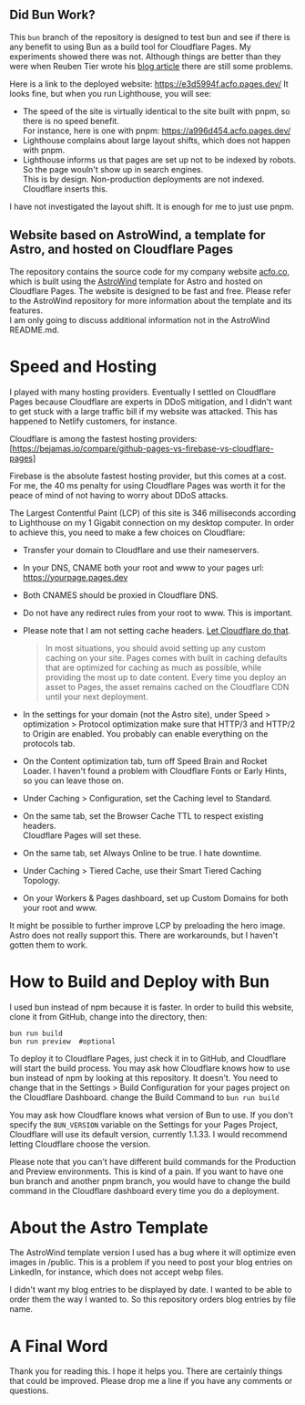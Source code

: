 ## Did Bun Work?

This `bun` branch of the repository is designed to test bun and see if there is any benefit
to using Bun as a build tool for Cloudflare Pages. My experiments showed there was not. Although
things are better than they were when Reuben Tier wrote his [blog article](https://blog.otterlord.dev/posts/hello-from-bun/)
there are still some problems.

Here is a link to the deployed website: https://e3d5994f.acfo.pages.dev/
It looks fine, but when you run Lighthouse, you will see:

- The speed of the site is virtually identical to the site built with pnpm, so there is no speed benefit.  
  For instance, here is one with pnpm: https://a996d454.acfo.pages.dev/
- Lighthouse complains about large layout shifts, which does not happen with pnpm.
- Lighthouse informs us that pages are set up not to be indexed by robots. So the page wouln't show up in search engines.  
  This is by design. Non-production deployments are not indexed. Cloudflare inserts this.

I have not investigated the layout shift. It is enough for me to just use pnpm.

## Website based on AstroWind, a template for Astro, and hosted on Cloudflare Pages

The repository contains the source code for my company website [acfo.co](https://acfo.co),
which is built using the [AstroWind](https://github.com/onwidget/astrowind)
template for Astro and hosted on Cloudflare Pages.
The website is designed to be fast and free.
Please refer to the AstroWind repository for more information about the template and its features.  
I am only going to discuss additional information not in the AstroWind README.md.

# Speed and Hosting

I played with many hosting providers. Eventually I settled on Cloudflare Pages because Cloudflare are experts
in DDoS mitigation, and I didn't want to get stuck with a large traffic bill if my website was attacked.
This has happened to Netlify customers, for instance.

Cloudflare is among the fastest hosting providers:
[https://bejamas.io/compare/github-pages-vs-firebase-vs-cloudflare-pages]

Firebase is the absolute fastest hosting provider, but this comes at a cost.
For me, the 40 ms penalty for using Cloudflare Pages was worth it for the
peace of mind of not having to worry about DDoS attacks.

The Largest Contentful Paint (LCP) of this site is 346 milliseconds according to Lighthouse on my 1 Gigabit connection
on my desktop computer. In order to achieve this, you need to make a few choices on Cloudflare:

- Transfer your domain to Cloudflare and use their nameservers.
- In your DNS, CNAME both your root and www to your pages url:
  https://yourpage.pages.dev
- Both CNAMES should be proxied in Cloudflare DNS.
- Do not have any redirect rules from your root to www. This is important.
- Please note that I am not setting cache headers. [Let Cloudflare
  do that](https://developers.cloudflare.com/pages/configuration/serving-pages/).

  > In most situations, you should avoid setting up any custom caching on your site. Pages comes with built in caching defaults that are optimized for caching as much as possible, while providing the most up to date content. Every time you deploy an asset to Pages, the asset remains cached on the Cloudflare CDN until your next deployment.

- In the settings for your domain (not the Astro site), under Speed > optimization > Protocol optimization
  make sure that HTTP/3 and HTTP/2 to Origin are enabled. You probably can enable everything
  on the protocols tab.
- On the Content optimization tab, turn off Speed Brain and Rocket Loader.
  I haven't found a problem with Cloudflare Fonts or Early Hints, so you can
  leave those on.
- Under Caching > Configuration, set the Caching level to Standard.
- On the same tab, set the Browser Cache TTL to respect existing headers.  
  Cloudflare Pages will set these.
- On the same tab, set Always Online to be true. I hate downtime.
- Under Caching > Tiered Cache, use their Smart Tiered Caching Topology.
- On your Workers & Pages dashboard, set up Custom Domains for both your root
  and www.

It might be possible to further improve LCP by preloading the hero image. Astro does not really support this. There are workarounds, but I haven't gotten them to work.

# How to Build and Deploy with Bun

I used bun instead of npm because it is faster.
In order to build this website, clone it from GitHub, change into the directory, then:

```
bun run build
bun run preview  #optional
```

To deploy it to Cloudflare Pages, just check it in to GitHub, and Cloudflare will start the build process. You may ask how Cloudflare knows how to use bun instead of npm by looking at this repository. It doesn't. You need to change that in the Settings > Build Configuration for your pages project on the Cloudflare Dashboard. change the Build Command to `bun run build`

You may ask how Cloudflare knows what version of Bun to use. If you don't specify the `BUN_VERSION` variable on the Settings for your Pages Project, Cloudflare will use its default version, currently 1.1.33. I would recommend letting Cloudflare choose the version.

Please note that you can't have different build commands for the Production and Preview environments. This is kind of a pain. If you want to have one bun branch and another pnpm branch, you would have to change the build command in the Cloudflare dashboard every time you do a deployment.

# About the Astro Template

The AstroWind template version I used has a bug where it will optimize
even images in /public. This is a problem if you need to post your blog
entries on LinkedIn, for instance, which does not accept webp files.

I didn't want my blog entries to be displayed by date. I wanted to be able to
order them the way I wanted to. So this repository orders blog entries
by file name.

# A Final Word

Thank you for reading this. I hope it helps you. There are certainly
things that could be improved. Please drop me a line if you have any
comments or questions.
